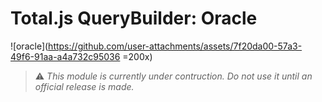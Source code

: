 # Total.js QueryBuilder: Oracle

![oracle](https://github.com/user-attachments/assets/7f20da00-57a3-49f6-91aa-a4a732c95036 =200x)

> ⚠️ *This module is currently under contruction. Do not use it until an official release is made.*
